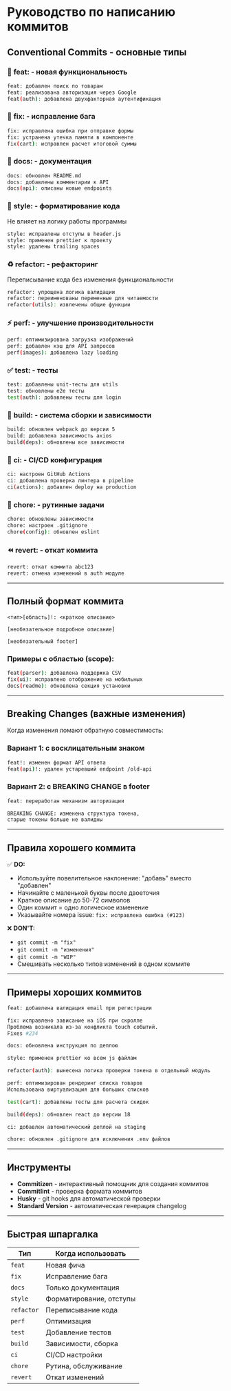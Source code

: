 # Руководство по написанию коммитов

## Conventional Commits - основные типы

### 🎯 **feat:** - новая функциональность

```bash
feat: добавлен поиск по товарам
feat: реализована авторизация через Google
feat(auth): добавлена двухфакторная аутентификация
```

### 🐛 **fix:** - исправление бага

```bash
fix: исправлена ошибка при отправке формы
fix: устранена утечка памяти в компоненте
fix(cart): исправлен расчет итоговой суммы
```

### 📝 **docs:** - документация

```bash
docs: обновлен README.md
docs: добавлены комментарии к API
docs(api): описаны новые endpoints
```

### 💄 **style:** - форматирование кода

Не влияет на логику работы программы

```bash
style: исправлены отступы в header.js
style: применен prettier к проекту
style: удалены trailing spaces
```

### ♻️ **refactor:** - рефакторинг

Переписывание кода без изменения функциональности

```bash
refactor: упрощена логика валидации
refactor: переименованы переменные для читаемости
refactor(utils): извлечены общие функции
```

### ⚡ **perf:** - улучшение производительности

```bash
perf: оптимизирована загрузка изображений
perf: добавлен кэш для API запросов
perf(images): добавлена lazy loading
```

### ✅ **test:** - тесты

```bash
test: добавлены unit-тесты для utils
test: обновлены e2e тесты
test(auth): добавлены тесты для login
```

### 🔧 **build:** - система сборки и зависимости

```bash
build: обновлен webpack до версии 5
build: добавлена зависимость axios
build(deps): обновлены все зависимости
```

### 👷 **ci:** - CI/CD конфигурация

```bash
ci: настроен GitHub Actions
ci: добавлена проверка линтера в pipeline
ci(actions): добавлен deploy на production
```

### 🔨 **chore:** - рутинные задачи

```bash
chore: обновлены зависимости
chore: настроен .gitignore
chore(config): обновлен eslint
```

### ⏪ **revert:** - откат коммита

```bash
revert: откат коммита abc123
revert: отмена изменений в auth модуле
```

---

## Полный формат коммита

```
<тип>[область]!: <краткое описание>

[необязательное подробное описание]

[необязательный footer]
```

### Примеры с областью (scope):

```bash
feat(parser): добавлена поддержка CSV
fix(ui): исправлено отображение на мобильных
docs(readme): обновлена секция установки
```

---

## Breaking Changes (важные изменения)

Когда изменения ломают обратную совместимость:

### Вариант 1: с восклицательным знаком

```bash
feat!: изменен формат API ответа
feat(api)!: удален устаревший endpoint /old-api
```

### Вариант 2: с BREAKING CHANGE в footer

```bash
feat: переработан механизм авторизации

BREAKING CHANGE: изменена структура токена,
старые токены больше не валидны
```

---

## Правила хорошего коммита

✅ **DO:**

- Используйте повелительное наклонение: "добавь" вместо "добавлен"
- Начинайте с маленькой буквы после двоеточия
- Краткое описание до 50-72 символов
- Один коммит = одно логическое изменение
- Указывайте номера issue: `fix: исправлена ошибка (#123)`

❌ **DON'T:**

- `git commit -m "fix"`
- `git commit -m "изменения"`
- `git commit -m "WIP"`
- Смешивать несколько типов изменений в одном коммите

---

## Примеры хороших коммитов

```bash
feat: добавлена валидация email при регистрации

fix: исправлено зависание на iOS при скролле
Проблема возникала из-за конфликта touch событий.
Fixes #234

docs: обновлена инструкция по деплою

style: применен prettier ко всем js файлам

refactor(auth): вынесена логика проверки токена в отдельный модуль

perf: оптимизирован рендеринг списка товаров
Использована виртуализация для больших списков

test(cart): добавлены тесты для расчета скидок

build(deps): обновлен react до версии 18

ci: добавлен автоматический деплой на staging

chore: обновлен .gitignore для исключения .env файлов
```

---

## Инструменты

- **Commitizen** - интерактивный помощник для создания коммитов
- **Commitlint** - проверка формата коммитов
- **Husky** - git hooks для автоматической проверки
- **Standard Version** - автоматическая генерация changelog

---

## Быстрая шпаргалка

| Тип        | Когда использовать      |
| ---------- | ----------------------- |
| `feat`     | Новая фича              |
| `fix`      | Исправление бага        |
| `docs`     | Только документация     |
| `style`    | Форматирование, отступы |
| `refactor` | Переписывание кода      |
| `perf`     | Оптимизация             |
| `test`     | Добавление тестов       |
| `build`    | Зависимости, сборка     |
| `ci`       | CI/CD настройки         |
| `chore`    | Рутина, обслуживание    |
| `revert`   | Откат изменений         |
